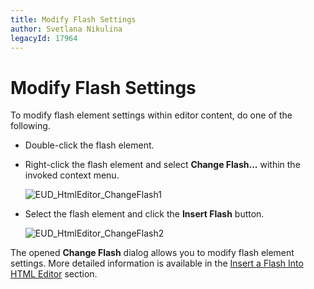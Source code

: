 ```yaml
---
title: Modify Flash Settings
author: Svetlana Nikulina
legacyId: 17964
---
```

# Modify Flash Settings
To modify flash element settings within editor content, do one of the following.
* Double-click the flash element.
* Right-click the flash element and select **Change Flash...** within the invoked context menu.
	
	![EUD_HtmlEditor_ChangeFlash1](../../../images/img25568.png)
* Select the flash element and click the **Insert Flash** button.
	
	![EUD_HtmlEditor_ChangeFlash2](../../../images/img25569.png)

The opened **Change Flash** dialog allows you to modify flash element settings. More detailed information is available in the [Insert a Flash Into HTML Editor](insert-a-flash-into-html-editor.md) section.